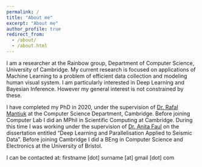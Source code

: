 ```yaml
---
permalink: /
title: "About me"
excerpt: "About me"
author_profile: true
redirect_from: 
  - /about/
  - /about.html
---
```


I am a researcher at the Rainbow group, Department of Computer Science, University of Cambridge. My current research is focused on applications 
of Machine Learning to a problem of efficient data collection and modeling human visual system. I am particularly
interested in Deep Learning and Bayesian Inference. However my general interest is 
not constrained by these.

I have completed my PhD in 2020, under the supervision of <a href="http://www.cl.cam.ac.uk/~rkm38/">Dr. Rafal Mantiuk</a> at the Computer Science Department, Cambridge. Before joining Computer Lab I did an MPhil in Scientific Computing at Cambridge. During this time I was working under the supervision of <a href="https://scholar.google.co.uk/citations?hl=en&user=OTpMFDgAAAAJ">Dr. Anita Faul</a> on the dissertation entitled &#8220;Deep Learning and Parallelisation Applied to Seismic Data&#8221;. Before joining Cambridge I did a BEng in Computer Science and Electronics at the University of Bristol.


I can be contacted at: firstname [dot] surname [at] gmail [dot] com 

